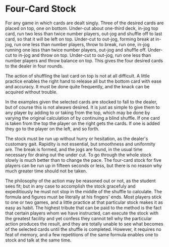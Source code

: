 # Four-Card Stock

For any game in which cards are dealt singly. Three of the desired cards are placed on top, one on bottom. Under-cut about one-third deck, in-jog top card, run two less than twice number players, out-jog and shuffle off to last card, so that it will be left on top. Under-cut to out-jog, forming break at in-jog, run one less than number players, throw to break, run one, in-jog running one less than twice number players, out-jog and shuffle off. Under-cut to in-jog and throw on top. Under-cut to out-jog, run one less than number players and throw balance on top. This gives the four desired cards to the dealer in four rounds.

The action of shuffling the last card on top is not at all difficult. A little practice enables the right hand to release all but the bottom card with ease and accuracy. It must be done quite frequently, and the knack can be acquired without trouble.

In the examples given the selected cards are stocked to fall to the dealer, but of course this is not alwaws desired. It is just as simple to give them to any player by adding to or taking from the top, which may be done by varying the original calculation of by continuing a blind shuffle. If one card is taken from the top the player on the right gets the cards. If one is added they go to the player on the left, and so forth.

The stock must be run up without hurry or hesitation, as the dealer's customary gait. Rapidity is not essential, but smoothness and uniformity are. The break is formed, and the jogs are found, in the usual time necessary for draing out the under cut. To go through the whole stock slowly is much better than to change the pace. The four-card stock for five players can be run up in fifteen seconds or less, but there is no reason why much greater time should not be taken.

The philosophy of the action may be reasoned out or not, as the student sees fit; but in any case to accomplish the stock gracefuly and expeditiously he must not stop in the middle of the shuffle to calculate. The formula and figures must be literally at his fingers' ends. Most players stick to one or two games, and a little practice at that particular stock makes it as easy as habit. The highest tribute that can be paid to the method is the fact that certain players whom we have instructed, can execute the stock with the greatest facility and yet confess they cannot tell why the particular action produces the result, and they are totally unable to see what becomes of the selected cards until the shuffle is completed. However, it requires no feat of memory, and a few repetitions of the same formula enables one to stock and talk at the same time.
